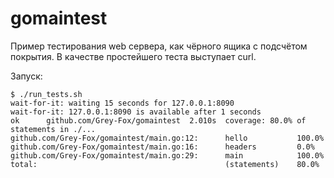 # gomaintest

Пример тестирования web сервера, как чёрного ящика с подсчётом покрытия. В качестве простейшего теста выступает curl.

Запуск:
```
$ ./run_tests.sh
wait-for-it: waiting 15 seconds for 127.0.0.1:8090
wait-for-it: 127.0.0.1:8090 is available after 1 seconds
ok      github.com/Grey-Fox/gomaintest  2.010s  coverage: 80.0% of statements in ./...
github.com/Grey-Fox/gomaintest/main.go:12:      hello           100.0%
github.com/Grey-Fox/gomaintest/main.go:16:      headers         0.0%
github.com/Grey-Fox/gomaintest/main.go:29:      main            100.0%
total:                                          (statements)    80.0%
```
